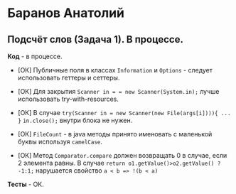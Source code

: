 # Баранов Анатолий

## Подсчёт слов (Задача 1). В процессе.

**Код** - в процессе.

- [ОК] Публичные поля в классах `Information` и `Options` - следует использовать геттеры и сеттеры.

- [ОК] Для закрытия `Scanner in = = new Scanner(System.in);` лучше использовать try-with-resources.

- [ОК] В случае `try(Scanner in = new Scanner(new File(args[i]))){ ... }` `in.close();` внутри блока не нужен.

- [ОК] `FileCount` - в java методы принято именовать с маленькой буквы используя `camelCase`.

- [ОК] Метод `Comparator.compare` должен возвращать 0 в случае, если 2 элемента равны.
В случае `return o1.getValue()>o2.getValue() ? -1:1;` нарушается свойство `a < b => !(b < a)`

**Тесты** - ОК.
